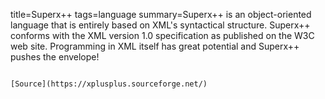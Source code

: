 title=Superx++
tags=language
summary=Superx++ is an object-oriented language that is entirely based on XML's syntactical structure. Superx++ conforms with the XML version 1.0 specification as published on the W3C web site. Programming in XML itself has great potential and Superx++ pushes the envelope!
~~~~~~

[Source](https://xplusplus.sourceforge.net/)

